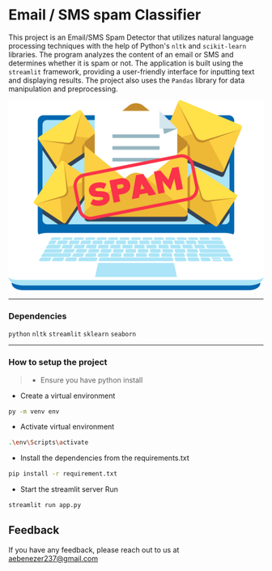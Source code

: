 # Email / SMS spam Classifier

This project is an Email/SMS Spam Detector that utilizes natural language processing techniques with the help of Python's `nltk` and `scikit-learn` libraries. The program analyzes the content of an email or SMS and determines whether it is spam or not. The application is built using the `streamlit` framework, providing a user-friendly interface for inputting text and displaying results. The project also uses the `Pandas` library for data manipulation and preprocessing.

![readme_img](https://github.com/Eben-Success/Email-Spam-Classifier-nlp/blob/master/SPAM-Filtering%20copy-02.png)

<hr>

### Dependencies
`python`
`nltk`
`streamlit` 
`sklearn`
`seaborn`

<hr>

### How to setup the project

>- Ensure you have python install

* Create a virtual environment <br>
```bash
py -m venv env
```

* Activate virtual environment

```bash
.\env\Scripts\activate
```

* Install the dependencies from the requirements.txt <br>

```bash
pip install -r requirement.txt
```

* Start the streamlit server
Run <br>
```bash
streamlit run app.py
```


## Feedback

If you have any feedback, please reach out to us at aebenezer237@gmail.com


